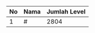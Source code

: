 | No | Nama            | Jumlah Level |
|----|-----------------|--------------|
| 1  | #    |    2804        |

